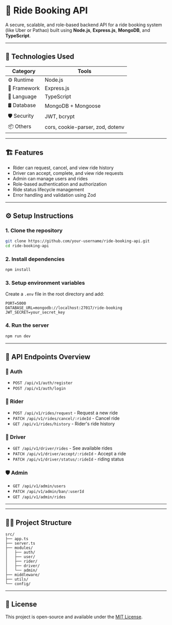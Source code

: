 
# 🚗 Ride Booking API

A secure, scalable, and role-based backend API for a ride booking system (like Uber or Pathao) built using **Node.js**, **Express.js**, **MongoDB**, and **TypeScript**.

---

## 🧠 Technologies Used

| Category   | Tools                             |
|------------|-----------------------------------|
| ⚙️ Runtime | Node.js                           |
| 🔧 Framework | Express.js                     |
| 🧠 Language | TypeScript                       |
| 🛢️ Database | MongoDB + Mongoose              |
| 🛡️ Security | JWT, bcrypt                     |
| 📦 Others   | cors, cookie-parser, zod, dotenv |

---

## 🏗️ Features

- Rider can request, cancel, and view ride history
- Driver can accept, complete, and view ride requests
- Admin can manage users and rides
- Role-based authentication and authorization
- Ride status lifecycle management
- Error handling and validation using Zod

---

## ⚙️ Setup Instructions

### 1. Clone the repository
```bash
git clone https://github.com/your-username/ride-booking-api.git
cd ride-booking-api
```

### 2. Install dependencies
```bash
npm install
```

### 3. Setup environment variables

Create a `.env` file in the root directory and add:

```
PORT=5000
DATABASE_URL=mongodb://localhost:27017/ride-booking
JWT_SECRET=your_secret_key
```

### 4. Run the server
```bash
npm run dev
```

---

## 📮 API Endpoints Overview

### 🔐 Auth
- `POST /api/v1/auth/register`
- `POST /api/v1/auth/login`

### 👤 Rider
- `POST /api/v1/rides/request` - Request a new ride
- `PATCH /api/v1/rides/cancel/:rideId` - Cancel ride
- `GET /api/v1/rides/history` - Rider's ride history

### 🚖 Driver
- `GET /api/v1/driver/rides` - See available rides
- `PATCH /api/v1/driver/accept/:rideId` - Accept a ride
- `PATCH /api/v1/driver/status/:rideId` - riding status

### 🛡️ Admin
- `GET /api/v1/admin/users`
- `PATCH /api/v1/admin/ban/:userId`
- `GET /api/v1/admin/rides`

---



---

## 👨‍💻 Project Structure

```
src/
├── app.ts
├── server.ts
├── modules/
│   ├── auth/
│   ├── user/
│   ├── rider/
│   ├── driver/
│   └── admin/
├── middleware/
├── utils/
└── config/
```

---

## 📄 License

This project is open-source and available under the [MIT License](LICENSE).

